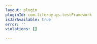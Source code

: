 ```yaml
---
layout: plugin
pluginId: com.liferay.gs.testFramework
isJarAvailable: true
error: ''
violations: []

---
```

